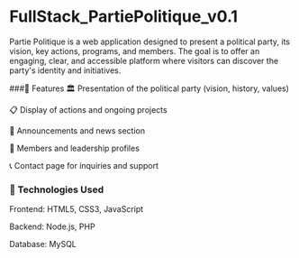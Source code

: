 # FullStack_PartiePolitique_v0.1

Partie Politique is a web application designed to present a political party, its vision, key actions, programs, and members. The goal is to offer an engaging, clear, and accessible platform where visitors can discover the party's identity and initiatives.

###🌟 Features
🏛️ Presentation of the political party (vision, history, values)

📋 Display of actions and ongoing projects

📢 Announcements and news section

👥 Members and leadership profiles

📞 Contact page for inquiries and support

### 🚀 Technologies Used
Frontend: HTML5, CSS3, JavaScript 

Backend:  Node.js, PHP

Database: MySQL
